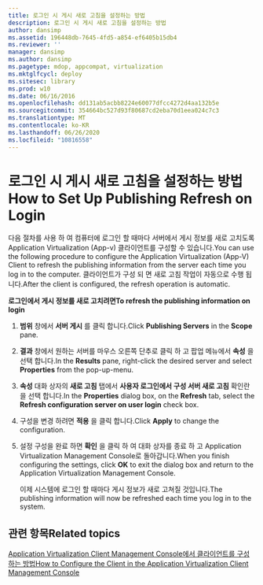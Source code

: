 ```yaml
---
title: 로그인 시 게시 새로 고침을 설정하는 방법
description: 로그인 시 게시 새로 고침을 설정하는 방법
author: dansimp
ms.assetid: 196448db-7645-4fd5-a854-ef6405b15db4
ms.reviewer: ''
manager: dansimp
ms.author: dansimp
ms.pagetype: mdop, appcompat, virtualization
ms.mktglfcycl: deploy
ms.sitesec: library
ms.prod: w10
ms.date: 06/16/2016
ms.openlocfilehash: dd131ab5acbb8224e60077dfcc4272d4aa132b5e
ms.sourcegitcommit: 354664bc527d93f80687cd2eba70d1eea024c7c3
ms.translationtype: MT
ms.contentlocale: ko-KR
ms.lasthandoff: 06/26/2020
ms.locfileid: "10816558"
---
```

# <span data-ttu-id="720fb-103">로그인 시 게시 새로 고침을 설정하는 방법</span><span class="sxs-lookup"><span data-stu-id="720fb-103">How to Set Up Publishing Refresh on Login</span></span>


<span data-ttu-id="720fb-104">다음 절차를 사용 하 여 컴퓨터에 로그인 할 때마다 서버에서 게시 정보를 새로 고치도록 Application Virtualization (App-v) 클라이언트를 구성할 수 있습니다.</span><span class="sxs-lookup"><span data-stu-id="720fb-104">You can use the following procedure to configure the Application Virtualization (App-V) Client to refresh the publishing information from the server each time you log in to the computer.</span></span> <span data-ttu-id="720fb-105">클라이언트가 구성 되 면 새로 고침 작업이 자동으로 수행 됩니다.</span><span class="sxs-lookup"><span data-stu-id="720fb-105">After the client is configured, the refresh operation is automatic.</span></span>

**<span data-ttu-id="720fb-106">로그인에서 게시 정보를 새로 고치려면</span><span class="sxs-lookup"><span data-stu-id="720fb-106">To refresh the publishing information on login</span></span>**

1.  <span data-ttu-id="720fb-107">**범위** 창에서 **서버 게시** 를 클릭 합니다.</span><span class="sxs-lookup"><span data-stu-id="720fb-107">Click **Publishing Servers** in the **Scope** pane.</span></span>

2.  <span data-ttu-id="720fb-108">**결과** 창에서 원하는 서버를 마우스 오른쪽 단추로 클릭 하 고 팝업 메뉴에서 **속성** 을 선택 합니다.</span><span class="sxs-lookup"><span data-stu-id="720fb-108">In the **Results** pane, right-click the desired server and select **Properties** from the pop-up-menu.</span></span>

3.  <span data-ttu-id="720fb-109">**속성** 대화 상자의 **새로 고침** 탭에서 **사용자 로그인에서 구성 서버 새로 고침** 확인란을 선택 합니다.</span><span class="sxs-lookup"><span data-stu-id="720fb-109">In the **Properties** dialog box, on the **Refresh** tab, select the **Refresh configuration server on user login** check box.</span></span>

4.  <span data-ttu-id="720fb-110">구성을 변경 하려면 **적용** 을 클릭 합니다.</span><span class="sxs-lookup"><span data-stu-id="720fb-110">Click **Apply** to change the configuration.</span></span>

5.  <span data-ttu-id="720fb-111">설정 구성을 완료 하면 **확인** 을 클릭 하 여 대화 상자를 종료 하 고 Application Virtualization Management Console로 돌아갑니다.</span><span class="sxs-lookup"><span data-stu-id="720fb-111">When you finish configuring the settings, click **OK** to exit the dialog box and return to the Application Virtualization Management Console.</span></span>

    <span data-ttu-id="720fb-112">이제 시스템에 로그인 할 때마다 게시 정보가 새로 고쳐질 것입니다.</span><span class="sxs-lookup"><span data-stu-id="720fb-112">The publishing information will now be refreshed each time you log in to the system.</span></span>

## <span data-ttu-id="720fb-113">관련 항목</span><span class="sxs-lookup"><span data-stu-id="720fb-113">Related topics</span></span>


[<span data-ttu-id="720fb-114">Application Virtualization Client Management Console에서 클라이언트를 구성하는 방법</span><span class="sxs-lookup"><span data-stu-id="720fb-114">How to Configure the Client in the Application Virtualization Client Management Console</span></span>](how-to-configure-the-client-in-the-application-virtualization-client-management-console.md)

 

 





